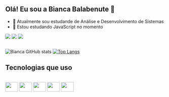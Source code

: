 ## Olá! Eu sou a Bianca Balabenute 👋

- 🔭 Atualmente sou estudande de Análise e Desenvolvimento de Sistemas
- 🌱 Estou estudando JavaScript no momento

<div>
<a href="https://www.instagram.com/bianca_balabenute/" ><img src="https://img.shields.io/badge/Instagram-E4405F?style=for-the-badge&logo=instagram&logoColor=white"></a>
  <a href="https://www.linkedin.com/in/bianca-balabenute-1ba005163/"><img src="https://img.shields.io/badge/LinkedIn-0077B5?style=for-the-badge&logo=linkedin&logoColor=white"></a>
  <a href="mailto:balabenute.bianca@gmail.com"><img src="https://img.shields.io/badge/Gmail-D14836?style=for-the-badge&logo=gmail&logoColor=white"></a>
</div>

##

![Bianca GitHub stats](https://github-readme-stats.vercel.app/api?username=biancabalabenute&show_icons=true&theme=dracula)
[![Top Langs](https://github-readme-stats.vercel.app/api/top-langs/?username=biancabalabenute&layout=compact&theme=dracula)](https://github.com/anuraghazra/github-readme-stats)

## Tecnologias que uso

<div style="display: inline-block;"><br>
    <img height="30" width="40" src="https://cdn.jsdelivr.net/gh/devicons/devicon/icons/javascript/javascript-original.svg" />
    <img height="30" width="40" src="https://cdn.jsdelivr.net/gh/devicons/devicon/icons/csharp/csharp-original.svg" />
    <img height="30" width="40" src="https://cdn.jsdelivr.net/gh/devicons/devicon/icons/html5/html5-original.svg" />
    <img height="30" width="40" src="https://cdn.jsdelivr.net/gh/devicons/devicon/icons/css3/css3-original.svg" />
    <img height="30" width="40" src="https://cdn.jsdelivr.net/gh/devicons/devicon/icons/react/react-original.svg" />
  </div>
  
